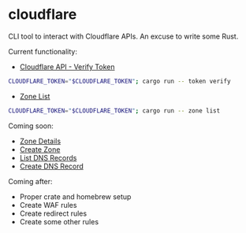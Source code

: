 # cloudflare
CLI tool to interact with Cloudflare APIs. An excuse to write some Rust.

Current functionality:
* [Cloudflare API - Verify Token](https://developers.cloudflare.com/api/operations/user-api-tokens-verify-token)
```bash
CLOUDFLARE_TOKEN="$CLOUDFLARE_TOKEN"; cargo run -- token verify
```
* [Zone List](https://developers.cloudflare.com/api/operations/zones-get)
```bash
CLOUDFLARE_TOKEN="$CLOUDFLARE_TOKEN"; cargo run -- zone list
```

Coming soon:
* [Zone Details](https://developers.cloudflare.com/api/operations/zones-0-get)
* [Create Zone](https://developers.cloudflare.com/api/operations/zones-post)
* [List DNS Records](https://developers.cloudflare.com/api/operations/dns-records-for-a-zone-list-dns-records)
* [Create DNS Record](https://developers.cloudflare.com/api/operations/dns-records-for-a-zone-create-dns-record)

Coming after:
* Proper crate and homebrew setup
* Create WAF rules
* Create redirect rules
* Create some other rules
